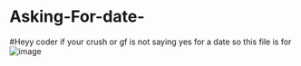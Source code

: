 # Asking-For-date-
#Heyy coder if your crush or gf is not saying yes for a date so this file is for 
![image](https://github.com/codewithahmad859/Asking-for-Date/assets/169986158/7f25ba13-0ac1-44d1-9d43-669de8b4a2e8)

